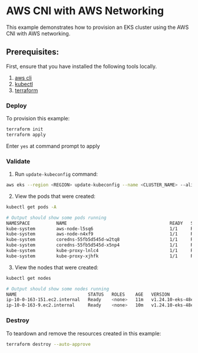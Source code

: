 # AWS CNI with AWS Networking

This example demonstrates how to provision an EKS cluster using the AWS CNI with AWS networking.

## Prerequisites:

First, ensure that you have installed the following tools locally.

1. [aws cli](https://docs.aws.amazon.com/cli/latest/userguide/install-cliv2.html)
2. [kubectl](https://Kubernetes.io/docs/tasks/tools/)
3. [terraform](https://learn.hashicorp.com/tutorials/terraform/install-cli)

### Deploy

To provision this example:

```sh
terraform init
terraform apply
```

Enter `yes` at command prompt to apply

### Validate

1. Run `update-kubeconfig` command:

```sh
aws eks --region <REGION> update-kubeconfig --name <CLUSTER_NAME> --alias <CLUSTER_NAME>
```

2. View the pods that were created:

```sh
kubectl get pods -A

# Output should show some pods running
NAMESPACE          NAME                                       READY   STATUS    RESTARTS   AGE
kube-system        aws-node-l5sq6                             1/1     Running   0          3m11s
kube-system        aws-node-n4xf9                             1/1     Running   0          3m9s
kube-system        coredns-55fb5d545d-w2tq8                   1/1     Running   0          10m
kube-system        coredns-55fb5d545d-x5np4                   1/1     Running   0          10m
kube-system        kube-proxy-lnlc4                           1/1     Running   0          3m11s
kube-system        kube-proxy-xjhfk                           1/1     Running   0          3m9s
```

3. View the nodes that were created:

```sh
kubectl get nodes

# Output should show some nodes running
NAME                           STATUS   ROLES    AGE   VERSION
ip-10-0-163-151.ec2.internal   Ready    <none>   11m   v1.24.10-eks-48e63af
ip-10-0-163-9.ec2.internal     Ready    <none>   10m   v1.24.10-eks-48e63af
```

### Destroy

To teardown and remove the resources created in this example:

```sh
terraform destroy --auto-approve
```
